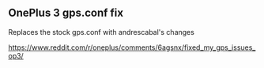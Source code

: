 ## OnePlus 3 gps.conf fix

Replaces the stock gps.conf with andrescabal's changes

<https://www.reddit.com/r/oneplus/comments/6agsnx/fixed_my_gps_issues_op3/>
